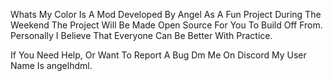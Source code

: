 Whats My Color Is A Mod Developed By Angel As A Fun Project During The Weekend The Project Will Be Made Open Source For You To Build Off From. Personally I Believe That Everyone Can Be Better With Practice.

If You Need Help, Or Want To Report A Bug Dm Me On Discord My User Name Is angelhdml.
